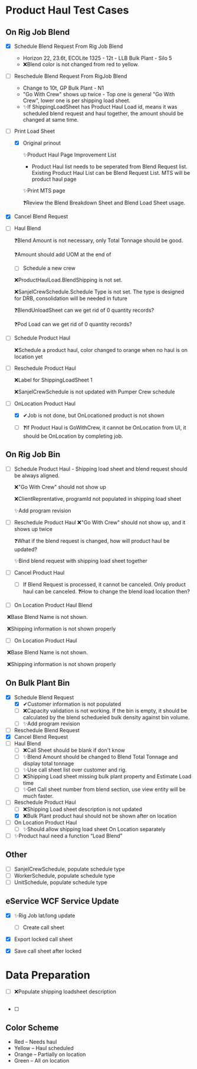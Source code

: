 # Product Haul Test Cases

## On Rig Job Blend

- [x] Schedule Blend Request From Rig Job Blend

  - Horizon 22, 23.6t, ECOLite 1325 - 12t - LLB Bulk Plant - Silo 5
  - ❌Blend color is not changed from red to yellow.

- [ ] Reschedule Blend Request From RigJob Blend

  - Change to 10t, GP Bulk Plant - N1
  - "Go With Crew"  shows up twice - Top one is general "Go With Crew", lower one is per shipping load sheet.
  - ✨If ShippingLoadSheet has Product Haul Load id, means it was scheduled blend request and haul together, the amount should be changed at same time.

- [ ] Print Load Sheet

  - [x] Original prinout

    ✨Product Haul Page Improvement List
    - Product Haul list needs to be seperated from Blend Request list. Existing Product Haul List can be Blend Request List. MTS will be product haul page

    ✨Print MTS page 

    ❓Review the Blend Breakdown Sheet and Blend Load Sheet usage.

- [x] Cancel Blend Request

- [ ] Haul Blend

  ❓Blend Amount is not necessary, only Total Tonnage should be good.

  ❓Amount should add UOM at the end of 

  - [ ] Schedule a new crew

  ❌ProductHaulLoad.BlendShipping is not set.

  ❌SanjelCrewSchedule.Schedule Type is not set. The type is designed for DRB, consolidation will be needed in future

  ❓BlendUnloadSheet can we get rid of 0 quantity records?

  ❓Pod Load can we get rid of 0 quantity records?

  

- [ ] Schedule Product Haul

  ❌Schedule a product haul, color changed to orange when no haul is on location yet

- [ ] Reschedule Product Haul

  ❌Label for ShippingLoadSheet 1

  ❌SanjelCrewSchedule is not updated with Pumper Crew schedule

  

- [ ] OnLocation Product Haul

  - [x] ✔Job is not done, but OnLocationed product is not shown
  - [ ] ❓If Product Haul is GoWithCrew, it cannot be OnLocation from UI, it should be OnLocation by completing job.


## On Rig Job Bin

- [ ] Schedule Product Haul - Shipping load sheet and blend request should be always aligned.

  ❌"Go With Crew" should not show up

  ❌ClientReprentative, programId not populated in shipping load sheet

  ✨Add program revision

- [ ] Reschedule Product Haul 
  ❌"Go With Crew" should not show up, and it shows up twice

  ❓What if the blend request is changed, how will product haul be updated?
  
  ✨Bind blend request with shipping load sheet together 


- [ ] Cancel Product Haul 

  - [ ] If Blend Request is processed, it cannot be canceled. Only product haul can be canceled. ❓How to change the blend load location then?

- [ ] On Location Product Haul Blend

​	❌Base Blend Name is not shown.

​	❌Shipping information is not shown properly

- [ ] On Location Product Haul 

​	❌Base Blend Name is not shown.

​	❌Shipping information is not shown properly



## On Bulk Plant Bin

- [x] Schedule Blend Request
  - [x] ✔Customer information is not populated
  - [ ] ❌Capacity validation is not working. If the bin is empty, it should be calculated by the blend schedueled bulk density against bin volume.
  - [ ] ✨Add program revision
- [ ] Reschedule Blend Request
- [x] Cancel Blend Request
- [ ] Haul Blend
  - [ ] ❌Call Sheet should be blank if don't know
  - [ ] ✨Blend Amount should be changed to Blend Total Tonnage and display total tonnage
  - [ ] ✨Use call sheet list over customer and rig.
  - [ ] ❌Shipping Load sheet missing bulk plant property and Estimate Load time
  - [ ] ✨Get Call sheet number from blend section, use view entity will be much faster.
- [ ] Reschedule Product Haul
  - [ ] ❌Shipping Load sheet description is not updated
  - [x] ❌Bulk Plant product haul should not be shown after on location
- [ ] On Location Product Haul
  - [ ] ✨Should allow shipping load sheet On Location separately
- [ ] ✨Product haul need a function “Load Blend”

## Other

- [ ] SanjelCrewSchedule, populate schedule type 
- [ ] WorkerSchedule, populate schedule type
- [ ] UnitSchedule, populate schedule type

## eService WCF Service Update

- [x] ✨Rig Job lat/long update

  - [ ] Create call sheet

- [x] Export locked call sheet

  

- [x] Save call sheet after locked

# Data Preparation



- [ ] ❌Populate shipping loadsheet description 

## 

- [ ] 

## Color Scheme

- Red – Needs haul
- Yellow – Haul scheduled
- Orange – Partially on location
- Green – All on location